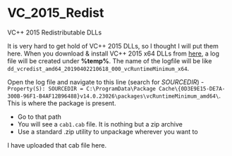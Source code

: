 # VC_2015_Redist
VC++ 2015 Redistributable DLLs

It is very hard to get hold of VC++ 2015 DLLs, so I thought I will put them here. When you download & install VC++ 2015 x64 DLLs from [here](https://www.microsoft.com/en-gb/download/details.aspx?id=48145), a log file will be created under __%temp%__. 
The name of the logfile will be like `dd_vcredist_amd64_20190402210618_000_vcRuntimeMinimum_x64`.

Open the log file and navigate to this line (search for _SOURCEDIR_) - `Property(S): SOURCEDIR = C:\ProgramData\Package Cache\{0D3E9E15-DE7A-300B-96F1-B4AF12B96488}v14.0.23026\packages\vcRuntimeMinimum_amd64\`. This is where the package is present. 

- Go to that path
- You will see a `cab1.cab` file. It is nothing but a zip archive
- Use a standard .zip utility to unpackage wherever you want to

I have uploaded that cab file here.
